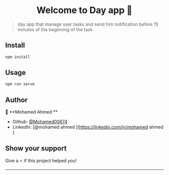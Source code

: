 <h1 align="center">Welcome to Day app  👋</h1>
<p>
</p>

> day app that manage user tasks and send him notification before 15 minutes of the beginning of the task 

## Install

```sh
npm install 
```

## Usage

```sh
npm run serve 
```

## Author

👤 **Mohamed Ahmed **

* Github: [@Mohamed00674](https://github.com/Mohamed00674)
* LinkedIn: [@mohamed ahmed ](https://linkedin.com/in/mohamed ahmed )

## Show your support

Give a ⭐️ if this project helped you!

***
